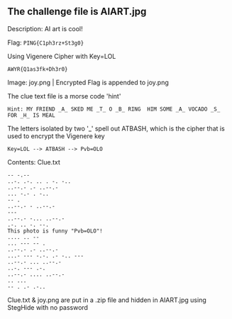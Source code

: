 ## The challenge file is AIART.jpg

Description: AI art is cool! 

Flag: `PING{C1ph3rz+St3g0}`

Using Vigenere Cipher with Key=LOL

`AWYR{Q1as3fk+Dh3r0}`

Image: joy.png | Encrypted Flag is appended to joy.png

The clue text file is a morse code 'hint'

`Hint: MY FRIEND _A_ SKED ME _T_ O _B_ RING  HIM SOME _A_ VOCADO _S_ FOR _H_ IS MEAL`

The letters isolated by two '_' spell out ATBASH, which is the cipher that is used to encrypt the Vigenere key

`Key=LOL --> ATBASH --> Pvb=OLO`

Contents: Clue.txt 
```
-- -.--
..-. .-. .. . -. -..
..--.- .- ..--.-
... -.- . -..
-- .
..--.- - ..--.-
---
..--.- -... ..--.-
.-. .. -. --.
This photo is funny "Pvb=OLO"!
.... .. --
... --- -- .
..--.- .- ..--.-
...- --- -.-. .- -.. ---
..--.- ... ..--.-
..-. --- .-.
..--.- .... ..--.-
.. ...
-- . .- .-..
```

Clue.txt & joy.png are put in a .zip file 
and hidden in AIART.jpg using StegHide with no password
